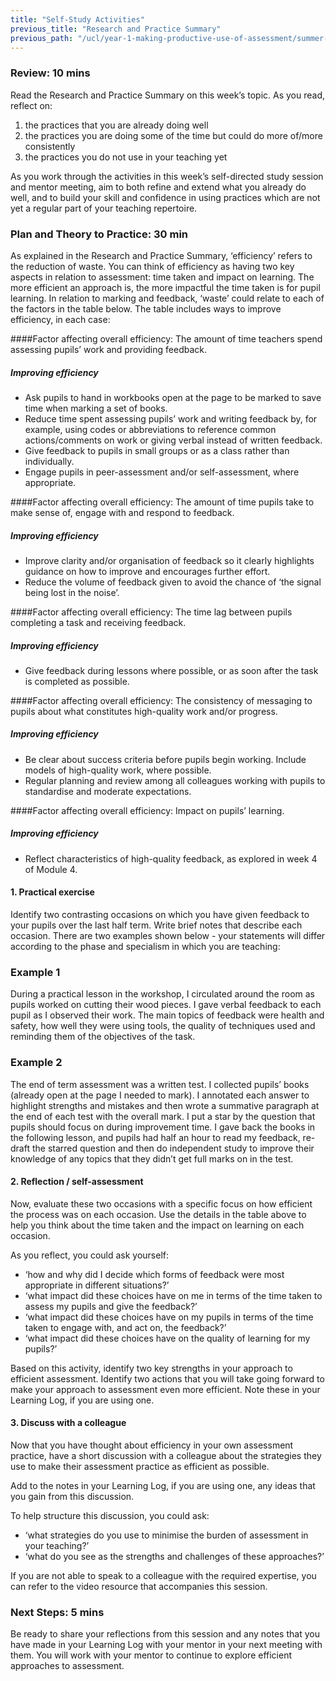```yaml
---
title: "Self-Study Activities"
previous_title: "Research and Practice Summary"
previous_path: "/ucl/year-1-making-productive-use-of-assessment/summer-week-5-ect-research-and-practice-summary"
---
```


### Review: 10 mins

Read the Research and Practice Summary on this week’s topic. As you read, reflect on:

1. the practices that you are already doing well
2. the practices you are doing some of the time but could do more of/more consistently
3. the practices you do not use in your teaching yet

As you work through the activities in this week’s self-directed study session and mentor meeting, aim to both refine and extend what you already do well, and to build your skill and confidence in using practices which are not yet a regular part of your teaching repertoire.

### Plan and Theory to Practice: 30 min

As explained in the Research and Practice Summary, ‘efficiency’ refers to the reduction of waste. You can think of efficiency as having two key aspects in relation to assessment: time taken and impact on learning. The more efficient an approach is, the more impactful the time taken is for pupil learning. In relation to marking and feedback, ‘waste’ could relate to each of the factors in the table below. The table includes ways to improve efficiency, in each case:

####Factor affecting overall efficiency: The amount of time teachers spend assessing pupils’ work and providing feedback. 



##### Improving efficiency

- Ask pupils to hand in workbooks open at the page to be marked to save time when marking a set of books.
- Reduce time spent assessing pupils’ work and writing feedback by, for example, using codes or abbreviations to reference common actions/comments on work or giving verbal instead of written feedback.
- Give feedback to pupils in small groups or as a class rather than individually.
- Engage pupils in peer-assessment and/or self-assessment, where appropriate.




####Factor affecting overall efficiency: The amount of time pupils take to make sense of, engage with and respond to feedback.



##### Improving efficiency

- Improve clarity and/or organisation of feedback so it clearly highlights guidance on how to improve and encourages further effort.
- Reduce the volume of feedback given to avoid the chance of ‘the signal being lost in the noise’.



####Factor affecting overall efficiency: The time lag between pupils completing a task and receiving feedback.



##### Improving efficiency

- Give feedback during lessons where possible, or as soon after the task is completed as possible.


                                                                                                                                                                                                                                
####Factor affecting overall efficiency: The consistency of messaging to pupils about what constitutes high-quality work and/or progress.



##### Improving efficiency

- Be clear about success criteria before pupils begin working. Include models of high-quality work, where possible.
- Regular planning and review among all colleagues working with pupils to standardise and moderate expectations. 

    

####Factor affecting overall efficiency: Impact on pupils’ learning. 



##### Improving efficiency

- Reflect characteristics of high-quality feedback, as explored in week 4 of Module 4.  

                                                                                                                                                                                                                                                                                                                                                              

#### 1. Practical exercise

Identify two contrasting occasions on which you have given feedback to your pupils over the last half term. Write brief notes that describe each occasion. There are two examples shown below - your statements will differ according to the phase and specialism in which you are teaching:



### Example 1
During a practical lesson in the workshop, I circulated around the room as pupils worked on cutting their wood pieces. I gave verbal feedback to each pupil as I observed their work. The main topics of feedback were health and safety, how well they were using tools, the quality of techniques used and reminding them of the objectives of the task.




### Example 2
The end of term assessment was a written test. I collected pupils’ books (already open at the page I needed to mark). I annotated each answer to highlight strengths and mistakes and then wrote a summative paragraph at the end of each test with the overall mark. I put a star by the question that pupils should focus on during improvement time. I gave back the books in the following lesson, and pupils had half an hour to read my feedback, re-draft the starred question and then do independent study to improve their knowledge of any topics that they didn’t get full marks on in the test.


#### 2. Reflection / self-assessment

Now, evaluate these two occasions with a specific focus on how efficient the process was on each occasion. Use the details in the table above to help you think about the time taken and the impact on learning on each occasion.

As you reflect, you could ask yourself:

- ‘how and why did I decide which forms of feedback were most appropriate in different situations?’
- ‘what impact did these choices have on me in terms of the time taken to assess my pupils and give the feedback?’
- ‘what impact did these choices have on my pupils in terms of the time taken to engage with, and act on, the feedback?’
- ‘what impact did these choices have on the quality of learning for my pupils?’

Based on this activity, identify two key strengths in your approach to efficient assessment. Identify two actions that you will take going forward to make your approach to assessment even more efficient. Note these in your Learning Log, if you are using one.

#### 3. Discuss with a colleague

Now that you have thought about efficiency in your own assessment practice, have a short discussion with a colleague about the strategies they use to make their assessment practice as efficient as possible.

Add to the notes in your Learning Log, if you are using one, any ideas that you gain from this discussion.

To help structure this discussion, you could ask:

- ‘what strategies do you use to minimise the burden of assessment in your teaching?’
- ‘what do you see as the strengths and challenges of these approaches?’

If you are not able to speak to a colleague with the required expertise, you can refer to the video resource that accompanies this session.

### Next Steps: 5 mins

Be ready to share your reflections from this session and any notes that you have made in your Learning Log with your mentor in your next meeting with them. You will work with your mentor to continue to explore efficient approaches to assessment.

